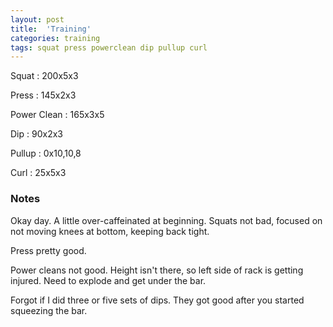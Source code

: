 ```yaml
---
layout: post
title:  'Training'
categories: training
tags: squat press powerclean dip pullup curl
---
```


Squat       :   200x5x3

Press       :   145x2x3

Power Clean :   165x3x5

Dip         :   90x2x3

Pullup      :   0x10,10,8

Curl        :   25x5x3

### Notes

Okay day. A little over-caffeinated at beginning. Squats not bad, focused on not moving
knees at bottom, keeping back tight.

Press pretty good.

Power cleans not good. Height isn't there, so left side of rack is getting injured. Need
to explode and get under the bar.

Forgot if I did three or five sets of dips. They got good after you started squeezing the
bar.

